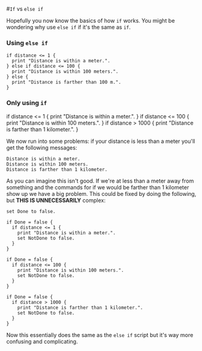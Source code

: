 #`If` vs `else if`

Hopefully you now know the basics of how `if` works. You might be wondering why use `else if` if it's the same as `if`.

### Using `else if`

```
if distance <= 1 {
  print "Distance is within a meter.".
} else if distance <= 100 {
  print "Distance is within 100 meters.".
} else {
  print "Distance is farther than 100 m.".
}
```

### Only using `if`

if distance <= 1 {
  print "Distance is within a meter.".
}
if distance <= 100 {
  print "Distance is within 100 meters.".
}
if distance > 1000 {
  print "Distance is farther than 1 kilometer.".
}

We now run into some problems: if your distance is less than a meter you'll get the following messages:
```
Distance is within a meter.
Distance is within 100 meters.
Distance is farther than 1 kilometer.
```

As you can imagine this isn't good. If we're at less than a meter away from something and the commands for if we would be farther
than 1 kilometer show up we have a big problem. This could be fixed by doing the following, but **THIS IS UNNECESSARILY** complex:

```
set Done to false.

if Done = false {
  if distance <= 1 {
    print "Distance is within a meter.".
    set NotDone to false.
  }
}

if Done = false {
  if distance <= 100 {
    print "Distance is within 100 meters.".
    set NotDone to false.
  }
}

if Done = false {
  if distance > 1000 {
    print "Distance is farther than 1 kilometer.".
    set NotDone to false.
  }
}
```

Now this essentially does the same as the `else if` script but it's way more confusing and complicating.
